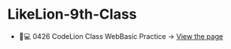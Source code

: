 # LikeLion-9th-Class

- 🦁💻 0426 CodeLion Class WebBasic Practice -> [View the page](https://yebinleee.github.io/LikeLion-9th-Class/0426%20CodeLion%20WebBasic%20Class/index.html)
